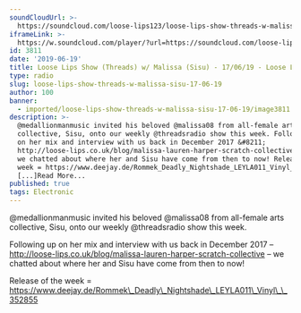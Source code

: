 ```yaml
---
soundCloudUrl: >-
  https://soundcloud.com/loose-lips123/loose-lips-show-threads-w-malissa-sisu-170619
iframeLink: >-
  https://w.soundcloud.com/player/?url=https://soundcloud.com/loose-lips123/loose-lips-show-threads-w-malissa-sisu-170619&color=00aabb&auto_play=false&hide_related=false&show_comments=true&show_user=true&show_reposts=false
id: 3811
date: '2019-06-19'
title: Loose Lips Show (Threads) w/ Malissa (Sisu) - 17/06/19 - Loose Lips
type: radio
slug: loose-lips-show-threads-w-malissa-sisu-17-06-19
author: 100
banner:
  - imported/loose-lips-show-threads-w-malissa-sisu-17-06-19/image3811.jpeg
description: >-
  @medallionmanmusic invited his beloved @malissa08 from all-female arts
  collective, Sisu, onto our weekly @threadsradio show this week. Following up
  on her mix and interview with us back in December 2017 &#8211;
  http://loose-lips.co.uk/blog/malissa-lauren-harper-scratch-collective &#8211;
  we chatted about where her and Sisu have come from then to now! Release of the
  week = https://www.deejay.de/Rommek_Deadly_Nightshade_LEYLA011_Vinyl__352855
  [...]Read More...
published: true
tags: Electronic
---
```

@medallionmanmusic invited his beloved @malissa08 from all-female arts collective, Sisu, onto our weekly @threadsradio show this week.

Following up on her mix and interview with us back in December 2017 – http://loose-lips.co.uk/blog/malissa-lauren-harper-scratch-collective – we chatted about where her and Sisu have come from then to now!

Release of the week = https://www.deejay.de/Rommek\_Deadly\_Nightshade\_LEYLA011\_Vinyl\_\_352855